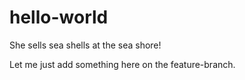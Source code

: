 # hello-world
She sells sea shells at the sea shore!

Let me just add something here on the feature-branch.
